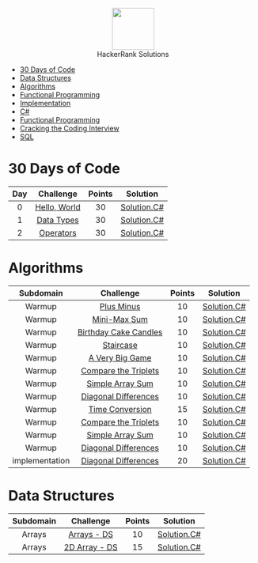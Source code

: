 <p align="center">
    <a href="https://www.hackerrank.com/RodneyShag">
        <img height=85 src="https://d3keuzeb2crhkn.cloudfront.net/hackerrank/assets/styleguide/logo_wordmark-f5c5eb61ab0a154c3ed9eda24d0b9e31.svg">
    </a>
    <br>HackerRank Solutions
</p>

* [30 Days of Code](#30-days-of-code)
* [Data Structures](#data-structures)
* [Algorithms](#algorithms)
* [Functional Programming](#funictional-programming)
* [Implementation](#implementation)
* [C#](#C^)
* [Functional Programming](#functional-programming)
* [Cracking the Coding Interview](#cracking-the-coding-interview)
* [SQL](#sql)

# 30 Days of Code

| Day |                                                Challenge                                                | Points |                                                                                   Solution                                                                                  |
|:---:|:-------------------------------------------------------------------------------------------------------:|:------:|:---------------------------------------------------------------------------------------------------------------------------------------------------------------------------:|
|  0  | [Hello, World](https://www.hackerrank.com/challenges/30-hello-world)                                    |   30   | [Solution.C#](https://github.com/cawhitecode/HackerRank/blob/master/30-days-of-code/Day%200%20-%20Hello%20World.cs)                                                                                                                                                             |
|  1  | [Data Types](https://www.hackerrank.com/challenges/30-data-types)                                       |   30   | [Solution.C#](https://github.com/cawhitecode/HackerRank/blob/master/30-days-of-code/Day%201%20-%20Data%20Types.cs)                                                                                                                                                             |
|  2  | [Operators](https://www.hackerrank.com/challenges/30-operators)                                         |   30   | [Solution.C#]()                                                                                                                                                             |


# Algorithms

|        Subdomain        |                                                              Challenge                                                              | Points |     Solution     |
|:-----------------------:|:-----------------------------------------------------------------------------------------------------------------------------------:|:------:|:----------------:|
|          Warmup         | [Plus Minus](https://www.hackerrank.com/challenges/plus-minus)                                                                      |   10   | [Solution.C#](https://github.com/cawhitecode/HackerRank/blob/master/algorithms/Plus%20Minus.cs)  |
|          Warmup         | [Mini-Max Sum](https://www.hackerrank.com/challenges/mini-max-sum/problem)                                                          |   10   | [Solution.C#](https://github.com/cawhitecode/HackerRank/blob/master/algorithms/Mini-Max%20Sum.cs)  |
|          Warmup         | [Birthday Cake Candles](https://www.hackerrank.com/challenges/birthday-cake-candles/problem)                                        |   10   | [Solution.C#](https://github.com/cawhitecode/HackerRank/blob/master/algorithms/Birthday%20Cake.cs)  |
|          Warmup         | [Staircase](https://www.hackerrank.com/challenges/staircase/problem)                                                                |   10   | [Solution.C#](https://github.com/cawhitecode/HackerRank/blob/master/algorithms/Staircase.cs)  |
|          Warmup         | [A Very Big Game](https://www.hackerrank.com/challenges/mini-max-sum/problem)                                                       |   10   | [Solution.C#](https://github.com/cawhitecode/HackerRank/blob/master/algorithms/A%20Very%20Big%20Game.cs)  |
|          Warmup         | [Compare the Triplets](https://www.hackerrank.com/challenges/compare-the-triplets/problem)                                          |   10   | [Solution.C#](https://github.com/cawhitecode/HackerRank/blob/master/algorithms/Compare%20the%20Triplets.cs)  |
|          Warmup         | [Simple Array Sum](https://www.hackerrank.com/challenges/simple-array-sum/problem)                                                  |   10   | [Solution.C#](https://github.com/cawhitecode/HackerRank/blob/master/algorithms/Simple%20Array%20Sum.cs)  |
|          Warmup         | [Diagonal Differences](https://www.hackerrank.com/challenges/diagonal-difference/problem)                                           |   10   | [Solution.C#](https://github.com/cawhitecode/HackerRank/blob/master/algorithms/Diagonal%20Differences.cs)  |
|          Warmup         | [Time Conversion](https://www.hackerrank.com/challenges/time-conversion/problem)                                                    |   15   | [Solution.C#](https://github.com/cawhitecode/HackerRank/blob/master/algorithms/time%20conversion.cs)  |
|          Warmup         | [Compare the Triplets](https://www.hackerrank.com/challenges/apple-and-orange/problem)                                              |   10   | [Solution.C#](https://github.com/cawhitecode/HackerRank/blob/master/algorithms/Apple%20and%20Oranges.cs)  |
|          Warmup         | [Simple Array Sum](https://www.hackerrank.com/challenges/kangaroo/problem)                                                          |   10   | [Solution.C#](https://github.com/cawhitecode/HackerRank/blob/master/algorithms/kangaroo.cs)  |
|          Warmup         | [Diagonal Differences](https://www.hackerrank.com/challenges/grading/problem)                                                       |   10   | [Solution.C#](https://github.com/cawhitecode/HackerRank/blob/master/algorithms/Grading.cs)  |
|      implementation     | [Diagonal Differences](https://www.hackerrank.com/challenges/picking-numbers/problem)                                               |   20   | [Solution.C#](https://github.com/cawhitecode/HackerRank/blob/master/algorithms/picking%20numbers.cs)  |



# Data Structures

|    Subdomain            |                                                                        Challenge                                                    | Points |     Solution        |
|:-----------------------:|:-----------------------------------------------------------------------------------------------------------------------------------:|:------:|:-------------------:|
|      Arrays             | [Arrays - DS](https://www.hackerrank.com/challenges/arrays-ds)                                                                      |   10   | [Solution.C#]()     |
|      Arrays             | [2D Array - DS](https://www.hackerrank.com/challenges/2d-array)                                                                     |   15   | [Solution.C#]()     |
